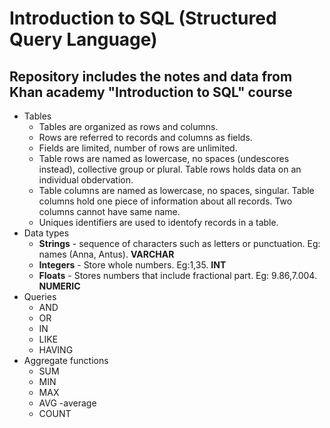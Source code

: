 # Introduction to SQL (Structured Query Language)

## Repository includes the notes and data from Khan academy "Introduction to SQL" course

- Tables
    - Tables are organized as rows and columns.
    - Rows are referred to records and columns as fields.
    - Fields are limited, number of rows are unlimited.
    - Table rows are named as lowercase, no spaces (undescores instead), collective group or plural. Table rows holds data on an individual obdervation.
    - Table columns are named as lowercase, no spaces, singular. Table columns hold one piece of information about all records. Two columns cannot have same name.
    - Uniques identifiers are used to identofy records in a table.
- Data types
    - **Strings** - sequence of characters such as letters or punctuation. Eg: names (Anna, Antus). **VARCHAR**
    - **Integers** - Store whole numbers. Eg:1,35. **INT**
    - **Floats** - Stores numbers that include fractional part. Eg: 9.86,7.004. **NUMERIC**
- Queries
    - AND
    - OR
    - IN
    - LIKE
    - HAVING
- Aggregate functions
    - SUM
    - MIN
    - MAX
    - AVG -average
    - COUNT
